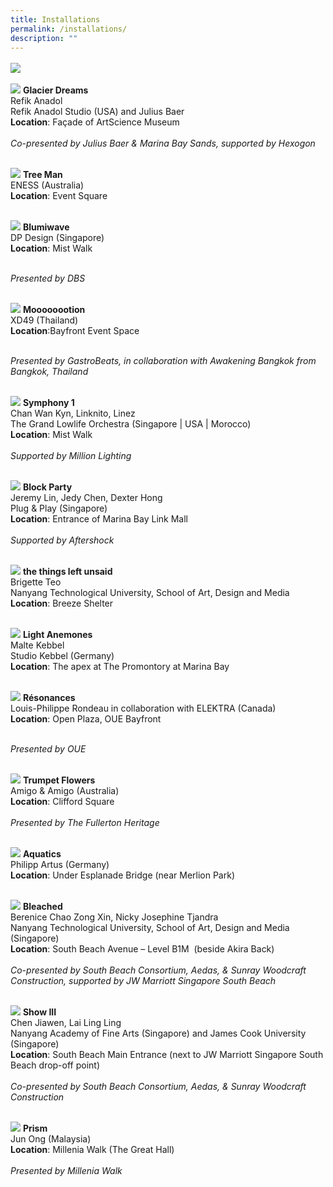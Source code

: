 ```yaml
---
title: Installations
permalink: /installations/
description: ""
---
```

<p style="font-size:17px; line-height:40px">
<a href="/festival-map"><img src="/images/i%20light%20singapore%20(festival%20map)%20.jpg"><br>

</a><a href="/installations/glacier-dreams"><img src="/images/Installations/glacier%20dreams.jpg"></a>
<b>Glacier Dreams </b>
<br>
Refik Anadol <br>
Refik Anadol Studio (USA) and Julius Baer<br> 
<b>Location</b>: Façade of ArtScience Museum<br><br>
<i>Co-presented by Julius Baer &amp; Marina Bay Sands, supported by Hexogon</i>	
<br><br>

<a href="/installations/tree-man"><img src="/images/Installations/tree%20man.jpg"></a>
<b>Tree Man </b><br>
ENESS (Australia) <br>
<b>Location</b>: Event Square<br><br>

<a href="/installations/blumiwave"><img src="/images/Installations/blumiwave.jpg"></a>
<b>Blumiwave</b><br>
DP Design (Singapore)<br>
<b>Location</b>: Mist Walk<br><br>

<i>Presented by DBS</i><br><br>

<a href="/installations/moooooootion"><img src="/images/Installations/moooooootion.jpg"></a>
<b>Moooooootion</b><br>
XD49 (Thailand)<br>
<b>Location</b>:Bayfront Event Space<br><br>

<i>Presented by&nbsp;GastroBeats, in collaboration with Awakening Bangkok from Bangkok, Thailand</i><br><br>

<a href="/installations/symphony-1"><img src="/images/Installations/symphony%201.jpg"></a>
<b>Symphony 1 </b><br>
Chan Wan Kyn,&nbsp;Linknito,&nbsp;Linez<br>
The Grand Lowlife Orchestra (Singapore | USA | Morocco)<br>
<b>Location</b>: Mist Walk<br><br>
<i>Supported by Million Lighting</i><br><br>

<a href="/installations/blockparty"><img src="/images/Installations/block%20party.jpg"></a>
<b>Block Party</b>
<br>
Jeremy Lin, Jedy Chen, Dexter Hong&nbsp; <br>
Plug &amp; Play (Singapore)<br>
<b>Location</b>: Entrance of Marina Bay Link Mall<br><br>
<i>Supported by Aftershock</i>
<br><br>

<a href="/installations/the-things-left-unsaid"><img src="/images/Installations/the%20things%20left%20unsaid.jpg"></a>
<b>the things left unsaid</b><br>
Brigette Teo<br>
Nanyang Technological University, School of Art, Design and Media<br>
<b>Location</b>: Breeze Shelter<br><br>
	
<a href="/installations/light-anemones"><img src="/images/Installations/light%20anemones.jpg"></a>
<b>Light Anemones</b><br>
Malte&nbsp;Kebbel&nbsp;<br>
Studio&nbsp;Kebbel&nbsp;(Germany)<br>
<b>Location</b>: The apex at The Promontory at Marina Bay<br><br>

<a href="/installations/resonances"><img src="/images/Installations/re¦çsonances.jpg"></a>
<b>Résonances</b><br>
Louis-Philippe Rondeau in collaboration with ELEKTRA (Canada)<br>
<b>Location</b>: Open Plaza, OUE Bayfront<br><br>

<i>Presented by OUE</i><br><br>

<a href="/installations/trumpetflowers"><img src="/images/Installations/trumpet%20flowers.jpg"></a>
<b>Trumpet Flowers</b>
<br>
Amigo &amp; Amigo (Australia)<br>
<b>Location</b>: Clifford Square<br><br>
	<i>Presented by The Fullerton Heritage</i>
<br><br>

<a href="/installations/aquatics"><img src="/images/Installations/aquatics.jpg"></a>
<b>Aquatics </b><br>
Philipp Artus (Germany)<br>
<b>Location</b>: Under Esplanade Bridge (near Merlion Park)<br><br>
	
<a href="/installations/bleached"><img src="/images/Installations/bleached.jpg"></a>
<b>Bleached</b>
<br>
Berenice Chao Zong Xin, Nicky Josephine Tjandra<br>
Nanyang Technological University, School of Art, Design and Media (Singapore)<br>
<b>Location</b>: South Beach Avenue – Level B1M&nbsp; (beside Akira Back)<br><br>
	<i>Co-presented by South Beach Consortium, Aedas, &amp; Sunray Woodcraft Construction, supported by JW Marriott Singapore South Beach</i>
<br><br>
	
<a href="/installations/showiii"><img src="/images/Installations/show%20iii%20.jpg"></a>
<b>Show III</b>
<br>
Chen Jiawen, Lai Ling Ling
<br>Nanyang Academy of Fine Arts (Singapore) and James Cook University (Singapore)<br>
<b>Location</b>: South Beach Main Entrance (next to JW Marriott Singapore South Beach drop-off point)<br><br>
<i>Co-presented by South Beach Consortium, Aedas, &amp; Sunray Woodcraft Construction</i>
<br><br>
	
<a href="/installations/prism"><img src="/images/Installations/prism%20jun%20ong.jpg"></a>
<b>Prism</b>
<br>
Jun Ong (Malaysia)<br>
<b>Location</b>: Millenia Walk (The Great Hall)<br><br>
	<i>Presented by Millenia Walk</i>
<br><br>
</p>